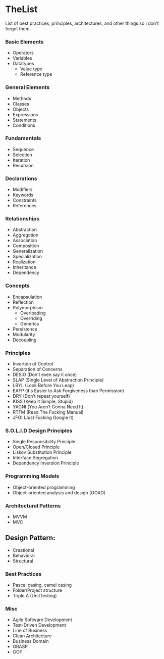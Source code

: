 # TheList
List of best practices, principles, architectures, and other things so i don't forget them.

### Basic Elements
 - Operators
 - Variables
 - Datatypes
    - Value type
    - Reference type

### General Elements
 - Methods
 - Classes
 - Objects
 - Expressions
 - Statements
 - Conditions

### Fundamentals
 - Sequence
 - Selection
 - Iteration
 - Recursion

### Declarations
 - Modifiers
 - Keywords
 - Constraints
 - References

### Relationships
 - Abstraction
 - Aggregation
 - Association
 - Composition
 - Generalization
 - Specialization
 - Realization
 - Inheritance
 - Dependency

### Concepts
 - Encapsulation
 - Reflection
 - Polymorphism
    - Overloading
    - Overriding
    - Generics
 - Persistence
 - Modularity
 - Decoupling

### Principles
 - Invertion of Control
 - Separation of Concerns
 - DESIO (Don't even say it once)
 - SLAP (Single Level of Abstraction Principle)
 - LBYL (Look Before You Leap)
 - EAFP (it's Easier to Ask Forgiveness than Permission)
 - DRY (Don’t repeat yourself)
 - KISS (Keep It Simple, Stupid)
 - YAGNI (You Aren’t Gonna Need It)
 - RTFM (Read The Fucking Manual)
 - JFGI (Just Fucking Google It)

### S.O.L.I.D Design Principles
 - Single Responsibility Principle
 - Open/Closed Principle
 - Liskov Substitution Principle
 - Interface Segregation
 - Dependency Inversion Principle

### Programming Models
 - Object-oriented programming
 - Object-oriented analysis and design (OOAD)
 
### Architectural Patterns
 - MVVM
 - MVC

## Design Pattern:
 - Creational
 - Behavioral
 - Structural 

### Best Practices
 - Pascal casing, camel casing
 - Folder/Project structure
 - Triple A (UnitTesting)
 
### Misc
 - Agile Software Development
 - Test-Driven Development
 - Line of Business
 - Clean Architecture
 - Business Domain
 - GRASP
 - GOF
